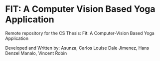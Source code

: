 # FIT: A Computer Vision Based Yoga Application
 Remote repository for the CS Thesis: Fit: A Computer-Vision Based Yoga Application

 Developed and Written by:
 Asunza, Carlos Louise Dale
 Jimenez, Hans Denzel
 Manalo, Vincent Robin

